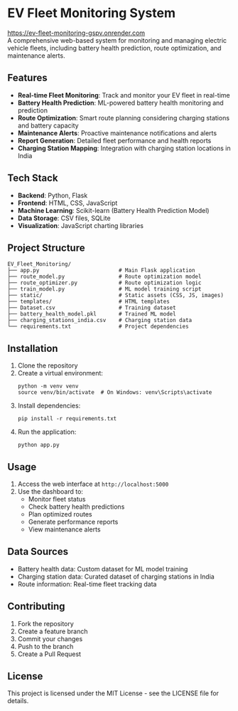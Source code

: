 # EV Fleet Monitoring System
https://ev-fleet-monitoring-gspv.onrender.com <br/>
A comprehensive web-based system for monitoring and managing electric vehicle fleets, including battery health prediction, route optimization, and maintenance alerts.

## Features

- **Real-time Fleet Monitoring**: Track and monitor your EV fleet in real-time
- **Battery Health Prediction**: ML-powered battery health monitoring and prediction
- **Route Optimization**: Smart route planning considering charging stations and battery capacity
- **Maintenance Alerts**: Proactive maintenance notifications and alerts
- **Report Generation**: Detailed fleet performance and health reports
- **Charging Station Mapping**: Integration with charging station locations in India

## Tech Stack

- **Backend**: Python, Flask
- **Frontend**: HTML, CSS, JavaScript
- **Machine Learning**: Scikit-learn (Battery Health Prediction Model)
- **Data Storage**: CSV files, SQLite
- **Visualization**: JavaScript charting libraries

## Project Structure

```
EV_Fleet_Monitoring/
├── app.py                         # Main Flask application
├── route_model.py                 # Route optimization model
├── route_optimizer.py             # Route optimization logic
├── train_model.py                 # ML model training script
├── static/                        # Static assets (CSS, JS, images)
├── templates/                     # HTML templates
├── Dataset.csv                    # Training dataset
├── battery_health_model.pkl       # Trained ML model
├── charging_stations_india.csv    # Charging station data
└── requirements.txt               # Project dependencies
```

## Installation

1. Clone the repository
2. Create a virtual environment:
   ```
   python -m venv venv
   source venv/bin/activate  # On Windows: venv\Scripts\activate
   ```
3. Install dependencies:
   ```
   pip install -r requirements.txt
   ```
4. Run the application:
   ```
   python app.py
   ```

## Usage

1. Access the web interface at `http://localhost:5000`
2. Use the dashboard to:
   - Monitor fleet status
   - Check battery health predictions
   - Plan optimized routes
   - Generate performance reports
   - View maintenance alerts

## Data Sources

- Battery health data: Custom dataset for ML model training
- Charging station data: Curated dataset of charging stations in India
- Route information: Real-time fleet tracking data

## Contributing

1. Fork the repository
2. Create a feature branch
3. Commit your changes
4. Push to the branch
5. Create a Pull Request

## License

This project is licensed under the MIT License - see the LICENSE file for details.
